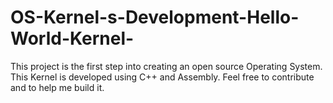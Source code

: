 # OS-Kernel-s-Development-Hello-World-Kernel-
This project is the first step into creating an open source Operating System. This Kernel is developed using C++ and Assembly. Feel free to contribute and to help me build it.
